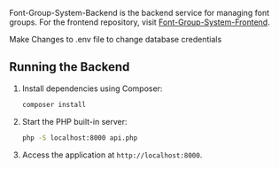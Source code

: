 Font-Group-System-Backend is the backend service for managing font groups. For the frontend repository, visit [Font-Group-System-Frontend](https://github.com/RJRuhan/Font-Group-System).

Make Changes to .env file to change database credentials

## Running the Backend
1. Install dependencies using Composer:
    ```bash
    composer install
    ```
2. Start the PHP built-in server:
    ```bash
    php -S localhost:8000 api.php
    ```
3. Access the application at `http://localhost:8000`.